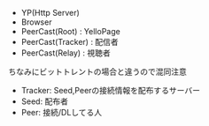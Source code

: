 

- YP(Http Server)
- Browser
- PeerCast(Root) : YelloPage
- PeerCast(Tracker) : 配信者
- PeerCast(Relay) : 視聴者

ちなみにビットトレントの場合と違うので混同注意
- Tracker: Seed,Peerの接続情報を配布するサーバー
- Seed: 配布者
- Peer: 接続/DLしてる人
